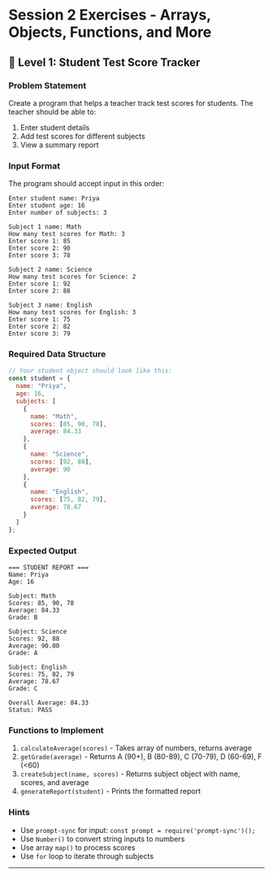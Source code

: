 # Session 2 Exercises - Arrays, Objects, Functions, and More

## 📘 Level 1: Student Test Score Tracker

### Problem Statement
Create a program that helps a teacher track test scores for students. The teacher should be able to:
1. Enter student details
2. Add test scores for different subjects
3. View a summary report

### Input Format
The program should accept input in this order:
```
Enter student name: Priya
Enter student age: 16
Enter number of subjects: 3

Subject 1 name: Math
How many test scores for Math: 3
Enter score 1: 85
Enter score 2: 90
Enter score 3: 78

Subject 2 name: Science
How many test scores for Science: 2
Enter score 1: 92
Enter score 2: 88

Subject 3 name: English
How many test scores for English: 3
Enter score 1: 75
Enter score 2: 82
Enter score 3: 79
```

### Required Data Structure
```javascript
// Your student object should look like this:
const student = {
  name: "Priya",
  age: 16,
  subjects: [
    {
      name: "Math",
      scores: [85, 90, 78],
      average: 84.33
    },
    {
      name: "Science", 
      scores: [92, 88],
      average: 90
    },
    {
      name: "English",
      scores: [75, 82, 79],
      average: 78.67
    }
  ]
};
```

### Expected Output
```
=== STUDENT REPORT ===
Name: Priya
Age: 16

Subject: Math
Scores: 85, 90, 78
Average: 84.33
Grade: B

Subject: Science
Scores: 92, 88
Average: 90.00
Grade: A

Subject: English
Scores: 75, 82, 79
Average: 78.67
Grade: C

Overall Average: 84.33
Status: PASS
```

### Functions to Implement
1. `calculateAverage(scores)` - Takes array of numbers, returns average
2. `getGrade(average)` - Returns A (90+), B (80-89), C (70-79), D (60-69), F (<60)
3. `createSubject(name, scores)` - Returns subject object with name, scores, and average
4. `generateReport(student)` - Prints the formatted report

### Hints
- Use `prompt-sync` for input: `const prompt = require('prompt-sync')();`
- Use `Number()` to convert string inputs to numbers
- Use array `map()` to process scores
- Use `for` loop to iterate through subjects

---

